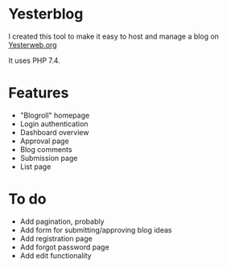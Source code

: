 # Yesterblog

I created this tool to make it easy to host and manage a blog on [Yesterweb.org](https://yesterweb.org/)

It uses PHP 7.4.

# Features
- "Blogroll" homepage
- Login authentication
- Dashboard overview
- Approval page
- Blog comments
- Submission page
- List page 

# To do
- Add pagination, probably
- Add form for submitting/approving blog ideas
- Add registration page
- Add forgot password page
- Add edit functionality